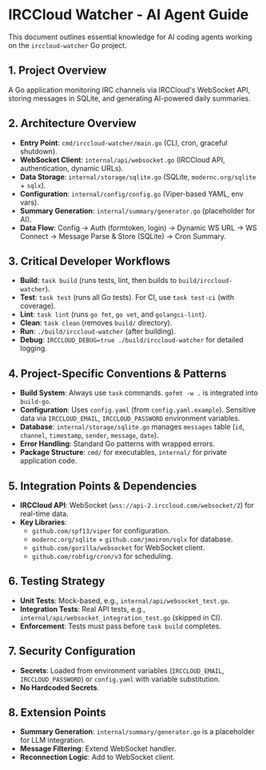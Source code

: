 # IRCCloud Watcher - AI Agent Guide

This document outlines essential knowledge for AI coding agents working on the `irccloud-watcher` Go project.

## 1. Project Overview
A Go application monitoring IRC channels via IRCCloud's WebSocket API, storing messages in SQLite, and generating AI-powered daily summaries.

## 2. Architecture Overview
- **Entry Point**: `cmd/irccloud-watcher/main.go` (CLI, cron, graceful shutdown).
- **WebSocket Client**: `internal/api/websocket.go` (IRCCloud API, authentication, dynamic URLs).
- **Data Storage**: `internal/storage/sqlite.go` (SQLite, `modernc.org/sqlite` + `sqlx`).
- **Configuration**: `internal/config/config.go` (Viper-based YAML, env vars).
- **Summary Generation**: `internal/summary/generator.go` (placeholder for AI).
- **Data Flow**: Config -> Auth (formtoken, login) -> Dynamic WS URL -> WS Connect -> Message Parse & Store (SQLite) -> Cron Summary.

## 3. Critical Developer Workflows
- **Build**: `task build` (runs tests, lint, then builds to `build/irccloud-watcher`).
- **Test**: `task test` (runs all Go tests). For CI, use `task test-ci` (with coverage).
- **Lint**: `task lint` (runs `go fmt`, `go vet`, and `golangci-lint`).
- **Clean**: `task clean` (removes `build/` directory).
- **Run**: `./build/irccloud-watcher` (after building).
- **Debug**: `IRCCLOUD_DEBUG=true ./build/irccloud-watcher` for detailed logging.

## 4. Project-Specific Conventions & Patterns
- **Build System**: Always use `task` commands. `gofmt -w .` is integrated into `build-go`.
- **Configuration**: Uses `config.yaml` (from `config.yaml.example`). Sensitive data via `IRCCLOUD_EMAIL`, `IRCCLOUD_PASSWORD` environment variables.
- **Database**: `internal/storage/sqlite.go` manages `messages` table (`id`, `channel`, `timestamp`, `sender`, `message`, `date`).
- **Error Handling**: Standard Go patterns with wrapped errors.
- **Package Structure**: `cmd/` for executables, `internal/` for private application code.

## 5. Integration Points & Dependencies
- **IRCCloud API**: WebSocket (`wss://api-2.irccloud.com/websocket/2`) for real-time data.
- **Key Libraries**:
    - `github.com/spf13/viper` for configuration.
    - `modernc.org/sqlite` + `github.com/jmoiron/sqlx` for database.
    - `github.com/gorilla/websocket` for WebSocket client.
    - `github.com/robfig/cron/v3` for scheduling.

## 6. Testing Strategy
- **Unit Tests**: Mock-based, e.g., `internal/api/websocket_test.go`.
- **Integration Tests**: Real API tests, e.g., `internal/api/websocket_integration_test.go` (skipped in CI).
- **Enforcement**: Tests must pass before `task build` completes.

## 7. Security Configuration
- **Secrets**: Loaded from environment variables (`IRCCLOUD_EMAIL`, `IRCCLOUD_PASSWORD`) or `config.yaml` with variable substitution.
- **No Hardcoded Secrets**.

## 8. Extension Points
- **Summary Generation**: `internal/summary/generator.go` is a placeholder for LLM integration.
- **Message Filtering**: Extend WebSocket handler.
- **Reconnection Logic**: Add to WebSocket client.
